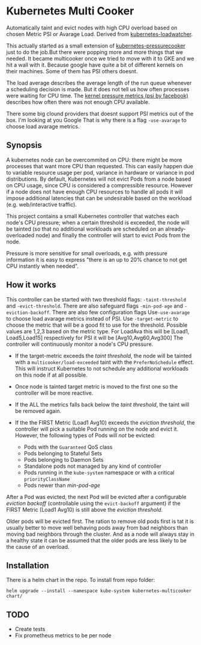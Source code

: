 # Kubernetes Multi Cooker
Automatically taint and evict nodes with high CPU overload based on chosen Metric PSI or Avarage Load. Derived from [kubernetes-loadwatcher](https://github.com/mittwald/kubernetes-loadwatcher).

This actually started as a small extension of [kubernetes-pressurecooker](https://github.com/werdnum/kubernetes-pressurecooker) just to do the job.But there were popping more and more things that we needed. It became multicooker once we tried to move with it to GKE and we hit a wall with it. Because google have quite a bit of different kernels on their machines. Some of them has PSI others doesnt.

The load average describes the average length of the run queue whenever a scheduling decision is made. But it does not tell us how often processes were waiting for CPU time.
The [kernel pressure metrics (psi by facebook)](https://facebookmicrosites.github.io/psi/docs/overview.html#pressure-metric-definitions) describes how often there was not enough CPU available.

There some big clound providers that doesnt support PSI metrics out of the box. I'm looking at you Google
That is why there is a flag  `-use-avarage` to choose load avarage metrics.

## Synopsis

A kubernetes node can be overcommited on CPU: there might be more processes that want more CPU than requested. This can easily happen due to variable resource usage per pod, variance in hardware or variance in pod distributions.
By default, Kubernetes will not evict Pods from a node based on CPU usage, since CPU is considered a compressible resource. However if a node does not have enough CPU resources to handle all pods it will impose additional latencies
that can be undesirable based on the workload (e.g. web/interactive traffic).

This project contains a small Kubernetes controller that watches each node's CPU pressure; when a certain threshold is exceeded, the node will be tainted (so that no additional workloads are scheduled on an already-overloaded node) and finally the controller will start to evict Pods from the node.

Pressure is more sensitive for small overloads, e.g. with pressure information it is easy to express "there is an up to 20% chance to not get CPU instantly when needed".

## How it works

This controller can be started with two threshold flags: `-taint-threshold` and `-evict-threshold`. There are also safeguard flags `-min-pod-age` and `-eviction-backoff`.
There are also few configuration flags 
Use`-use-avarage` to choose load avarage metrics instead of PSI.
Use `-target-metric` to choose the metric that will be a good fit to use for the threshold. 
Possible values are 1,2,3 based on the metric type. For LoadAva this will be [Load1, Load5,Load15] respectively for PSI it will be [Avg10,Avg60,Avg300]
The controller will continuously monitor a node's CPU pressure.

- If the target-metric exceeds the _taint threshold_, the node will be tainted with a `multicooker/load-exceeded` taint with the `PreferNoSchedule` effect. This will instruct Kubernetes to not schedule any additional workloads on this node if at all possible.
- Once node is tainted target metric is moved to the first one so the controller will be more reactive.
- If the ALL the metrics falls back below the _taint threshold_, the taint will be removed again.
- If the the FIRST Metric (Load1 Avg10) exceeds the _eviction threshold_, the controller will pick a suitable Pod running on the node and evict it. However, the following types of Pods will _not_ be evicted:

    - Pods with the `Guaranteed` QoS class
    - Pods belonging to Stateful Sets
    - Pods belonging to Daemon Sets
    - Standalone pods not managed by any kind of controller
    - Pods running in the `kube-system` namespace or with a critical `priorityClassName`
    - Pods newer than _min-pod-age_
    
After a Pod was evicted, the next Pod will be evicted after a configurable _eviction backoff_ (controllable using the `evict-backoff` argument) if the FIRST Metric (Load1 Avg10) is still above the _eviction threshold_.

Older pods will be evicted first.
The ration to remove old pods first is tat it is usually better to move well behaving pods away from bad neighbors
than moving bad neighbors through the cluster. And as a node will always stay in a healthy state it can be assumed
that the older pods are less likely to be the cause of an overload.

## Installation

There is a helm chart in the repo.
To install from repo folder:

`helm upgrade --install --namespace kube-system kubernetes-multicooker chart/`
## TODO

- Create tests
- Fix prometheus metrics to be per node

